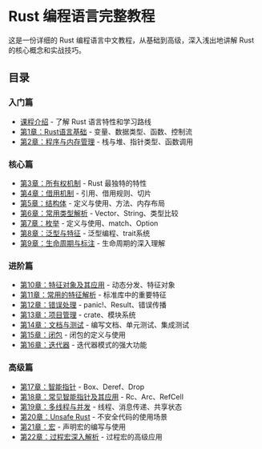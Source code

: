 # Rust 编程语言完整教程

这是一份详细的 Rust 编程语言中文教程，从基础到高级，深入浅出地讲解 Rust 的核心概念和实战技巧。

## 目录

### 入门篇

- [课程介绍](00_introduction.md) - 了解 Rust 语言特性和学习路线
- [第1章：Rust语言基础](01_rust_basics.md) - 变量、数据类型、函数、控制流
- [第2章：程序与内存管理](02_memory_management.md) - 栈与堆、指针类型、函数调用

### 核心篇

- [第3章：所有权机制](03_ownership.md) - Rust 最独特的特性
- [第4章：借用机制](04_borrowing.md) - 引用、借用规则、切片
- [第5章：结构体](05_structs.md) - 定义与使用、方法、内存布局
- [第6章：常用类型解析](06_common_types.md) - Vector、String、类型比较
- [第7章：枚举](07_enums.md) - 定义与使用、match、Option
- [第8章：泛型与特征](08_generics_traits.md) - 泛型编程、trait系统
- [第9章：生命周期与标注](09_lifetimes.md) - 生命周期的深入理解

### 进阶篇

- [第10章：特征对象及其应用](10_trait_objects.md) - 动态分发、特征对象
- [第11章：常用的特征解析](11_common_traits.md) - 标准库中的重要特征
- [第12章：错误处理](12_error_handling.md) - panic!、Result、错误传播
- [第13章：项目管理](13_project_management.md) - crate、模块系统
- [第14章：文档与测试](14_docs_testing.md) - 编写文档、单元测试、集成测试
- [第15章：闭包](15_closures.md) - 闭包的定义与使用
- [第16章：迭代器](16_iterators.md) - 迭代器模式的强大功能

### 高级篇

- [第17章：智能指针](17_smart_pointers.md) - Box、Deref、Drop
- [第18章：常见智能指针及其应用](18_common_smart_pointers.md) - Rc、Arc、RefCell
- [第19章：多线程与并发](19_concurrency.md) - 线程、消息传递、共享状态
- [第20章：Unsafe Rust](20_unsafe_rust.md) - 不安全代码的使用场景
- [第21章：宏](21_macros.md) - 声明宏的编写与使用
- [第22章：过程宏深入解析](22_proc_macros.md) - 过程宏的高级应用

